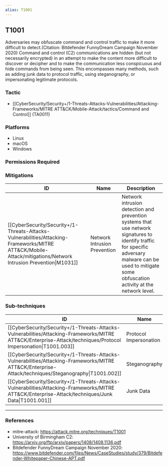 ```yaml
---
alias: T1001
---
```


## T1001

Adversaries may obfuscate command and control traffic to make it more difficult to detect.(Citation: Bitdefender FunnyDream Campaign November 2020) Command and control (C2) communications are hidden (but not necessarily encrypted) in an attempt to make the content more difficult to discover or decipher and to make the communication less conspicuous and hide commands from being seen. This encompasses many methods, such as adding junk data to protocol traffic, using steganography, or impersonating legitimate protocols. 


### Tactic
- [[CyberSecurity/Security+/1-Threats-Attacks-Vulnerabilities/Attacking-Frameworks/MITRE ATT&CK/Mobile-Attack/tactics/Command and Control]] (TA0011)

### Platforms
- Linux
- macOS
- Windows

### Permissions Required

### Mitigations

| ID | Name | Description |
| --- | --- | --- |
| [[CyberSecurity/Security+/1-Threats-Attacks-Vulnerabilities/Attacking-Frameworks/MITRE ATT&CK/Mobile-Attack/mitigations/Network Intrusion Prevention\|M1031]] | Network Intrusion Prevention | Network intrusion detection and prevention systems that use network signatures to identify traffic for specific adversary malware can be used to mitigate some obfuscation activity at the network level. |

### Sub-techniques

| ID | Name |
| --- | --- |
| [[CyberSecurity/Security+/1-Threats-Attacks-Vulnerabilities/Attacking-Frameworks/MITRE ATT&CK/Enterprise-Attack/techniques/Protocol Impersonation\|T1001.003]] | Protocol Impersonation |
| [[CyberSecurity/Security+/1-Threats-Attacks-Vulnerabilities/Attacking-Frameworks/MITRE ATT&CK/Enterprise-Attack/techniques/Steganography\|T1001.002]] | Steganography |
| [[CyberSecurity/Security+/1-Threats-Attacks-Vulnerabilities/Attacking-Frameworks/MITRE ATT&CK/Enterprise-Attack/techniques/Junk Data\|T1001.001]] | Junk Data |


---
### References

- mitre-attack: https://attack.mitre.org/techniques/T1001
- University of Birmingham C2: https://arxiv.org/ftp/arxiv/papers/1408/1408.1136.pdf
- Bitdefender FunnyDream Campaign November 2020: https://www.bitdefender.com/files/News/CaseStudies/study/379/Bitdefender-Whitepaper-Chinese-APT.pdf
